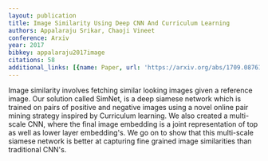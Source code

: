 ```yaml
---
layout: publication
title: Image Similarity Using Deep CNN And Curriculum Learning
authors: Appalaraju Srikar, Chaoji Vineet
conference: Arxiv
year: 2017
bibkey: appalaraju2017image
citations: 58
additional_links: [{name: Paper, url: 'https://arxiv.org/abs/1709.08761'}]
---
```

Image similarity involves fetching similar looking images given a reference
image. Our solution called SimNet, is a deep siamese network which is trained
on pairs of positive and negative images using a novel online pair mining
strategy inspired by Curriculum learning. We also created a multi-scale CNN,
where the final image embedding is a joint representation of top as well as
lower layer embedding's. We go on to show that this multi-scale siamese network
is better at capturing fine grained image similarities than traditional CNN's.